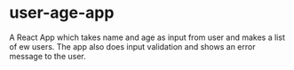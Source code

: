 # user-age-app
 A React App which takes name and age as input from user and makes a list of ew users. The app also does input validation and shows an error message to the user.
